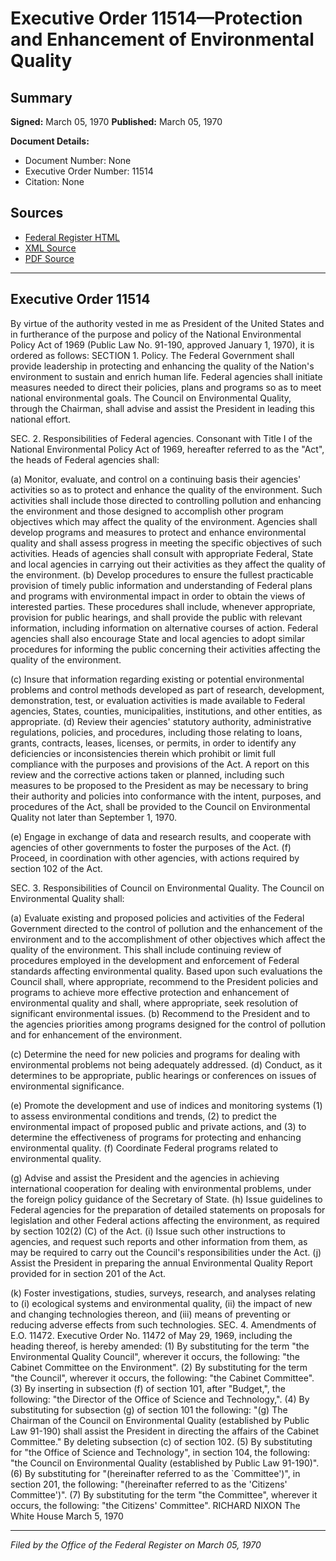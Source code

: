 # Executive Order 11514—Protection and Enhancement of Environmental Quality

## Summary

**Signed:** March 05, 1970
**Published:** March 05, 1970

**Document Details:**
- Document Number: None
- Executive Order Number: 11514
- Citation: None

## Sources
- [Federal Register HTML](https://www.presidency.ucsb.edu/documents/executive-order-11514-protection-and-enhancement-environmental-quality)
- [XML Source](None)
- [PDF Source](None)

---

## Executive Order 11514

By virtue of the authority vested in me as President of the United States and in furtherance of the purpose and policy of the National Environmental Policy Act of 1969 (Public Law No. 91-190, approved January 1, 1970), it is ordered as follows:
SECTION 1. Policy. The Federal Government shall provide leadership in protecting and enhancing the quality of the Nation's environment to sustain and enrich human life. Federal agencies shall initiate measures needed to direct their policies, plans and programs so as to meet national environmental goals. The Council on Environmental Quality, through the Chairman, shall advise and assist the President in leading this national effort.

SEC. 2. Responsibilities of Federal agencies. Consonant with Title I of the National Environmental Policy Act of 1969, hereafter referred to as the "Act", the heads of Federal agencies shall:

(a) Monitor, evaluate, and control on a continuing basis their agencies' activities so as to protect and enhance the quality of the environment. Such activities shall include those directed to controlling pollution and enhancing the environment and those designed to accomplish other program objectives which may affect the quality of the environment. Agencies shall develop programs and measures to protect and enhance environmental quality and shall assess progress in meeting the specific objectives of such activities. Heads of agencies shall consult with appropriate Federal, State and local agencies in carrying out their activities as they affect the quality of the environment.
(b) Develop procedures to ensure the fullest practicable provision of timely public information and understanding of Federal plans and programs with environmental impact in order to obtain the views of interested parties. These procedures shall include, whenever appropriate, provision for public hearings, and shall provide the public with relevant information, including information on alternative courses of action. Federal agencies shall also encourage State and local agencies to adopt similar procedures for informing the public concerning their activities affecting the quality of the environment.

(c) Insure that information regarding existing or potential environmental problems and control methods developed as part of research, development, demonstration, test, or evaluation activities is made available to Federal agencies, States, counties, municipalities, institutions, and other entities, as appropriate.
(d) Review their agencies' statutory authority, administrative regulations, policies, and procedures, including those relating to loans, grants, contracts, leases, licenses, or permits, in order to identify any deficiencies or inconsistencies therein which prohibit or limit full compliance with the purposes and provisions of the Act. A report on this review and the corrective actions taken or planned, including such measures to be proposed to the President as may be necessary to bring their authority and policies into conformance with the intent, purposes, and procedures of the Act, shall be provided to the Council on Environmental Quality not later than September 1, 1970.

(e) Engage in exchange of data and research results, and cooperate with agencies of other governments to foster the purposes of the Act.
(f) Proceed, in coordination with other agencies, with actions required by section 102 of the Act.

SEC. 3. Responsibilities of Council on Environmental Quality. The Council on Environmental Quality shall:

(a) Evaluate existing and proposed policies and activities of the Federal Government directed to the control of pollution and the enhancement of the environment and to the accomplishment of other objectives which affect the quality of the environment. This shall include continuing review of procedures employed in the development and enforcement of Federal standards affecting environmental quality. Based upon such evaluations the Council shall, where appropriate, recommend to the President policies and programs to achieve more effective protection and enhancement of environmental quality and shall, where appropriate, seek resolution of significant environmental issues.
(b) Recommend to the President and to the agencies priorities among programs designed for the control of pollution and for enhancement of the environment.

(c) Determine the need for new policies and programs for dealing with environmental problems not being adequately addressed.
(d) Conduct, as it determines to be appropriate, public hearings or conferences on issues of environmental significance.

(e) Promote the development and use of indices and monitoring systems (1) to assess environmental conditions and trends, (2) to predict the environmental impact of proposed public and private actions, and (3) to determine the effectiveness of programs for protecting and enhancing environmental quality.
(f) Coordinate Federal programs related to environmental quality.

(g) Advise and assist the President and the agencies in achieving international cooperation for dealing with environmental problems, under the foreign policy guidance of the Secretary of State.
(h) Issue guidelines to Federal agencies for the preparation of detailed statements on proposals for legislation and other Federal actions affecting the environment, as required by section 102(2) (C) of the Act.
    (i) Issue such other instructions to agencies, and request such reports and other information from them, as may be required to carry out the Council's responsibilities under the Act.
(j) Assist the President in preparing the annual Environmental Quality Report provided for in section 201 of the Act.

(k) Foster investigations, studies, surveys, research, and analyses relating to (i) ecological systems and environmental quality, (ii) the impact of new and changing technologies thereon, and (iii) means of preventing or reducing adverse effects from such technologies.
SEC. 4. Amendments of E.O. 11472. Executive Order No. 11472 of May 29, 1969, including the heading thereof, is hereby amended:
    (1) By substituting for the term "the Environmental Quality Council", wherever it occurs, the following: "the Cabinet Committee on the Environment".
    (2) By substituting for the term "the Council", wherever it occurs, the following: "the Cabinet Committee".
    (3) By inserting in subsection (f) of section 101, after "Budget,", the following: "the Director of the Office of Science and Technology,".
    (4) By substituting for subsection (g) of section 101 the following:
"(g) The Chairman of the Council on Environmental Quality (established by Public Law 91-190) shall assist the President in directing the affairs of the Cabinet Committee." By deleting subsection (c) of section 102.
    (5) By substituting for "the Office of Science and Technology", in section 104, the following: "the Council on Environmental Quality (established by Public Law 91-190)".
    (6) By substituting for "(hereinafter referred to as the `Committee')", in section 201, the following: "(hereinafter referred to as the 'Citizens' Committee')".
    (7) By substituting for the term "the Committee", wherever it occurs, the following: "the Citizens' Committee".
RICHARD NIXON
The White House
March 5, 1970

---

*Filed by the Office of the Federal Register on March 05, 1970*
